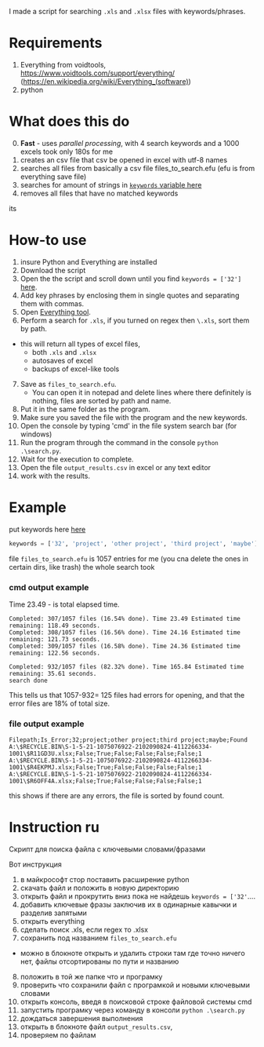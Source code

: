 I made a script for searching `.xls` and `.xlsx` files with keywords/phrases.

# Requirements
1. Everything from voidtools, https://www.voidtools.com/support/everything/
(https://en.wikipedia.org/wiki/Everything_(software))
2. python

# What does this do
0. **Fast** - uses _parallel processing_, with 4 search keywords and a 1000 excels took only 180s for me
1. creates an csv file that csv be opened in excel with utf-8 names
2. searches all files from basically a csv file files_to_search.efu (efu is from everything save file)
3. searches for amount of strings in [`keywords` variable here](search.py#L107)
4. removes all files that have no matched keywords

its 

# How-to use
1. insure Python and Everything are installed
2. Download the script
3. Open the the script and scroll down until you find `keywords = ['32']` [here](search.py#L107).
4. Add key phrases by enclosing them in single quotes and separating them with commas.
5. Open [Everything tool](https://www.voidtools.com/support/everything/).
6. Perform a search for `.xls`, if you turned on regex then `\.xls`, sort them by path.
  - this will return all types of excel files, 
    - both `.xls` and `.xlsx`
    - autosaves of excel
    - backups of excel-like tools
7. Save as `files_to_search.efu`.
   - You can open it in notepad and delete lines where there definitely is nothing, files are sorted by path and name.
8. Put it in the same folder as the program.
9. Make sure you saved the file with the program and the new keywords.
10. Open the console by typing 'cmd' in the file system search bar (for windows)
11. Run the program through the command in the console `python .\search.py`.
12. Wait for the execution to complete.
13. Open the file `output_results.csv` in excel or any text editor
14. work with the results.



# Example  
put keywords here [here](search.py#L107)
```python
keywords = ['32', 'project', 'other project', 'third project', 'maybe']
```
file `files_to_search.efu` is 1057 entries for me (you cna delete the ones in certain dirs, like trash)
the whole search took 

### cmd output example
Time 23.49 - is total elapsed time.
```
Completed: 307/1057 files (16.54% done). Time 23.49 Estimated time remaining: 118.49 seconds.
Completed: 308/1057 files (16.56% done). Time 24.16 Estimated time remaining: 121.73 seconds.
Completed: 309/1057 files (16.58% done). Time 24.36 Estimated time remaining: 122.56 seconds.
```

```
Completed: 932/1057 files (82.32% done). Time 165.84 Estimated time remaining: 35.61 seconds.
search done
```
This tells us that 1057-932= 125 files had errors for opening, and that the error files are 18% of total size. 

### file output example
```
Filepath;Is_Error;32;project;other project;third project;maybe;Found
A:\$RECYCLE.BIN\S-1-5-21-1075076922-2102090824-4112266334-1001\$R11GD3U.xlsx;False;True;False;False;False;False;1
A:\$RECYCLE.BIN\S-1-5-21-1075076922-2102090824-4112266334-1001\$R4EKPMJ.xlsx;False;True;False;False;False;False;1
A:\$RECYCLE.BIN\S-1-5-21-1075076922-2102090824-4112266334-1001\$R6OFF4A.xlsx;False;True;False;False;False;False;1
```

this shows if there are any errors, the file is sorted by found count.



# Instruction ru
Скрипт для поиска файла с ключевыми словами/фразами

Вот инструкция
1. в майкрософт стор поставить расширение python
2. скачать файл и положить в новую директорию
3. открыть файл и прокрутить вниз пока не найдешь 
  `keywords = ['32'`....
4. добавить ключевые фразы заключив их в одинарные кавычки и разделив запятыми
5. открыть everything
6. сделать поиск .xls, если regex то .xlsx
7. сохранить под названием `files_to_search.efu`
  - можно в блокноте открыть и удалить строки там где точно ничего нет, файлы отсортированы по пути и названию
8. положить в той же папке что и програмку 
9. проверить что сохранили файл с програмкой и новыми ключевыми словами
10. открыть консоль, введя в поисковой строке файловой системы cmd
11. запустить програмку через команду в консоли `python .\search.py`
12. дождаться завершения выполнения
13. открыть в блокноте файл `output_results.csv`, 
14. проверяем по файлам
